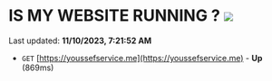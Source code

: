 # IS MY WEBSITE RUNNING ? [![](https://img.shields.io/static/v1?label=Sponsor&message=%E2%9D%A4&logo=GitHub&color=%23fe8e86)](https://github.com/sponsors/<username>)

Last updated: **11/10/2023, 7:21:52 AM**

- `GET` [https://youssefservice.me](https://youssefservice.me) - **Up** (869ms)
